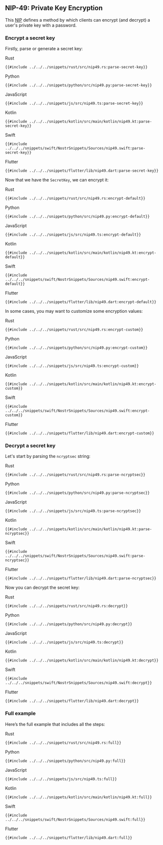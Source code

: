 ## NIP-49: Private Key Encryption

This [NIP](https://github.com/nostr-protocol/nips/blob/master/49.md) defines a method by which clients can encrypt (and decrypt) a user's private key with a password.

### Encrypt a secret key

Firstly, parse or generate a secret key:

<custom-tabs category="lang">

<div slot="title">Rust</div>
<section>

```rust,ignore
{{#include ../../../snippets/rust/src/nip49.rs:parse-secret-key}}
```

</section>

<div slot="title">Python</div>
<section>

```python,ignore
{{#include ../../../snippets/python/src/nip49.py:parse-secret-key}}
```

</section>

<div slot="title">JavaScript</div>
<section>

```typescript,ignore
{{#include ../../../snippets/js/src/nip49.ts:parse-secret-key}}
```

</section>

<div slot="title">Kotlin</div>
<section>

```kotlin,ignore
{{#include ../../../snippets/kotlin/src/main/kotlin/nip49.kt:parse-secret-key}}
```

</section>

<div slot="title">Swift</div>
<section>

```swift,ignore
{{#include ../../../snippets/swift/NostrSnippets/Sources/nip49.swift:parse-secret-key}}
```

</section>

<div slot="title">Flutter</div>
<section>

```dart,ignore
{{#include ../../../snippets/flutter/lib/nip49.dart:parse-secret-key}}
```

</section>
</custom-tabs>

Now that we have the `SecretKey`, we can encrypt it:

<custom-tabs category="lang">

<div slot="title">Rust</div>
<section>

```rust,ignore
{{#include ../../../snippets/rust/src/nip49.rs:encrypt-default}}
```

</section>

<div slot="title">Python</div>
<section>

```python,ignore
{{#include ../../../snippets/python/src/nip49.py:encrypt-default}}
```

</section>

<div slot="title">JavaScript</div>
<section>

```typescript,ignore
{{#include ../../../snippets/js/src/nip49.ts:encrypt-default}}
```

</section>

<div slot="title">Kotlin</div>
<section>

```kotlin,ignore
{{#include ../../../snippets/kotlin/src/main/kotlin/nip49.kt:encrypt-default}}
```

</section>

<div slot="title">Swift</div>
<section>

```swift,ignore
{{#include ../../../snippets/swift/NostrSnippets/Sources/nip49.swift:encrypt-default}}
```

</section>

<div slot="title">Flutter</div>
<section>

```dart,ignore
{{#include ../../../snippets/flutter/lib/nip49.dart:encrypt-default}}
```

</section>
</custom-tabs>

In some cases, you may want to customize some encryption values:

<custom-tabs category="lang">

<div slot="title">Rust</div>
<section>

```rust,ignore
{{#include ../../../snippets/rust/src/nip49.rs:encrypt-custom}}
```

</section>

<div slot="title">Python</div>
<section>

```python,ignore
{{#include ../../../snippets/python/src/nip49.py:encrypt-custom}}
```

</section>

<div slot="title">JavaScript</div>
<section>

```typescript,ignore
{{#include ../../../snippets/js/src/nip49.ts:encrypt-custom}}
```

</section>

<div slot="title">Kotlin</div>
<section>

```kotlin,ignore
{{#include ../../../snippets/kotlin/src/main/kotlin/nip49.kt:encrypt-custom}}
```

</section>

<div slot="title">Swift</div>
<section>

```swift,ignore
{{#include ../../../snippets/swift/NostrSnippets/Sources/nip49.swift:encrypt-custom}}
```

</section>

<div slot="title">Flutter</div>
<section>

```dart,ignore
{{#include ../../../snippets/flutter/lib/nip49.dart:encrypt-custom}}
```

</section>
</custom-tabs>

### Decrypt a secret key

Let's start by parsing the `ncryptsec` string:

<custom-tabs category="lang">

<div slot="title">Rust</div>
<section>

```rust,ignore
{{#include ../../../snippets/rust/src/nip49.rs:parse-ncryptsec}}
```

</section>

<div slot="title">Python</div>
<section>

```python,ignore
{{#include ../../../snippets/python/src/nip49.py:parse-ncryptsec}}
```

</section>

<div slot="title">JavaScript</div>
<section>

```typescript,ignore
{{#include ../../../snippets/js/src/nip49.ts:parse-ncryptsec}}
```

</section>

<div slot="title">Kotlin</div>
<section>

```kotlin,ignore
{{#include ../../../snippets/kotlin/src/main/kotlin/nip49.kt:parse-ncryptsec}}
```

</section>

<div slot="title">Swift</div>
<section>

```swift,ignore
{{#include ../../../snippets/swift/NostrSnippets/Sources/nip49.swift:parse-ncryptsec}}
```

</section>

<div slot="title">Flutter</div>
<section>

```dart,ignore
{{#include ../../../snippets/flutter/lib/nip49.dart:parse-ncryptsec}}
```

</section>
</custom-tabs>

Now you can decrypt the secret key:

<custom-tabs category="lang">

<div slot="title">Rust</div>
<section>

```rust,ignore
{{#include ../../../snippets/rust/src/nip49.rs:decrypt}}
```

</section>

<div slot="title">Python</div>
<section>

```python,ignore
{{#include ../../../snippets/python/src/nip49.py:decrypt}}
```

</section>

<div slot="title">JavaScript</div>
<section>

```typescript,ignore
{{#include ../../../snippets/js/src/nip49.ts:decrypt}}
```

</section>

<div slot="title">Kotlin</div>
<section>

```kotlin,ignore
{{#include ../../../snippets/kotlin/src/main/kotlin/nip49.kt:decrypt}}
```

</section>

<div slot="title">Swift</div>
<section>

```swift,ignore
{{#include ../../../snippets/swift/NostrSnippets/Sources/nip49.swift:decrypt}}
```

</section>

<div slot="title">Flutter</div>
<section>

```dart,ignore
{{#include ../../../snippets/flutter/lib/nip49.dart:decrypt}}
```

</section>
</custom-tabs>

### Full example

Here’s the full example that includes all the steps:

<custom-tabs category="lang">

<div slot="title">Rust</div>
<section>

```rust,ignore
{{#include ../../../snippets/rust/src/nip49.rs:full}}
```

</section>

<div slot="title">Python</div>
<section>

```python,ignore
{{#include ../../../snippets/python/src/nip49.py:full}}
```

</section>

<div slot="title">JavaScript</div>
<section>

```typescript,ignore
{{#include ../../../snippets/js/src/nip49.ts:full}}
```

</section>

<div slot="title">Kotlin</div>
<section>

```kotlin,ignore
{{#include ../../../snippets/kotlin/src/main/kotlin/nip49.kt:full}}
```

</section>

<div slot="title">Swift</div>
<section>

```swift,ignore
{{#include ../../../snippets/swift/NostrSnippets/Sources/nip49.swift:full}}
```

</section>

<div slot="title">Flutter</div>
<section>

```dart,ignore
{{#include ../../../snippets/flutter/lib/nip49.dart:full}}
```

</section>
</custom-tabs>
